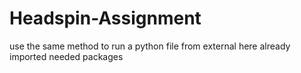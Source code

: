 # Headspin-Assignment
use the same method to run a python file from external
here already imported needed packages 
